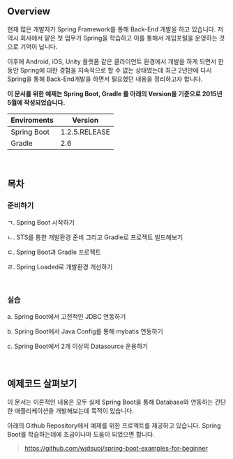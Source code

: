 ## Overview

현재 많은 개발자가 Spring Framework를 통해 Back-End 개발을 하고 있습니다. 저 역시 회사에서 맡은 첫 업무가 Spring을 학습하고 이를 통해서 게임포털을 운영하는 것으로 기억이 납니다.

이후에 Android, iOS, Unity 플랫폼 같은 클라이언트 환경에서 개발을 하게 되면서 한 동안 Spring에 대한 경험을 지속적으로 할 수 없는 상태였는데 최근 2년만에 다시 Spring을 통해 Back-End개발을 하면서 필요했던 내용을 정리하고자 합니다.

**이 문서를 위한 예제는 Spring Boot, Gradle 를 아래의 Version을 기준으로 2015년 5월에 작성되었습니다.**

 Enviroments | Version 
---|---
Spring Boot | 1.2.5.RELEASE
Gradle | 2.6

<br>

## 목차

### 준비하기

ㄱ. Spring Boot 시작하기

ㄴ. STS를 통한 개발환경 준비 그리고 Gradle로 프로젝트 빌드해보기

ㄷ. Spring Boot과 Gradle 프로젝트 

ㄹ. Spring Loaded로 개발환경 개선하기

<br>

### 실습

a. Spring Boot에서 고전적인 JDBC 연동하기

b. Spring Boot에서 Java Config를 통해 mybatis 연동하기

c. Spring Boot에서 2개 이상의 Datasource 운용하기

<br>

##  예제코드 살펴보기

이 문서는 이론적인 내용은 모두 실제 Spring Boot을 통해 Database와 연동하는 간단한 애플리케이션을 개발해보는데 목적이 있습니다.

아래의 Github Repository에서 예제를 위한 프로젝트를 제공하고 있습니다. Spring Boot를 학습하는데에 조금이나마 도움이 되었으면 합니다.
> https://github.com/wjdsupj/spring-boot-examples-for-beginner
